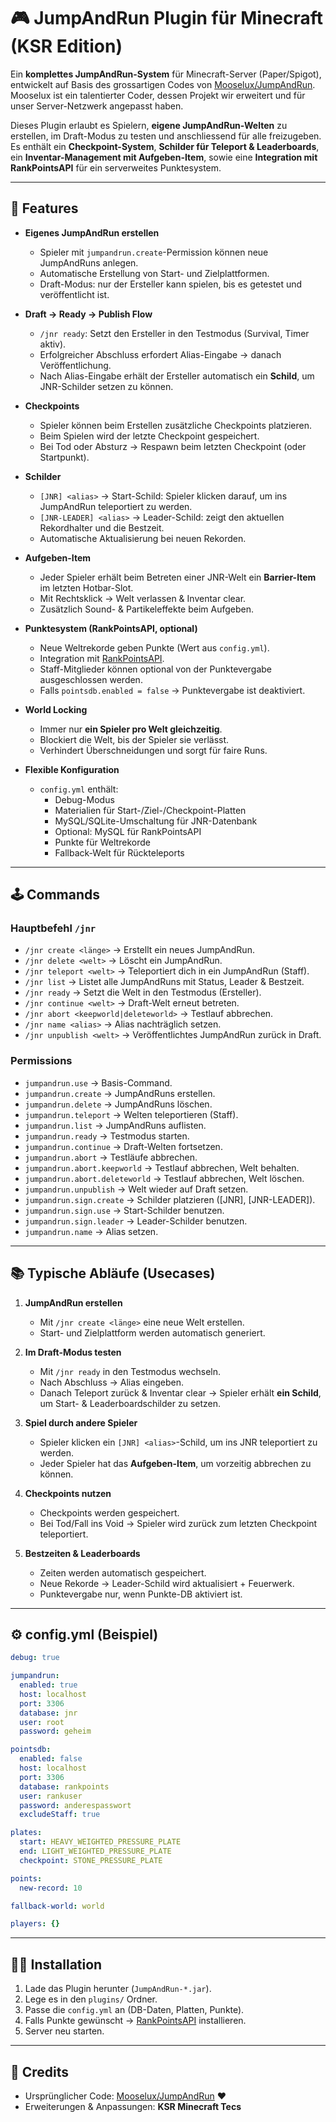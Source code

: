 # 🎮 JumpAndRun Plugin für Minecraft (KSR Edition)

Ein **komplettes JumpAndRun-System** für Minecraft-Server (Paper/Spigot), entwickelt auf Basis des grossartigen Codes von [Mooselux/JumpAndRun](https://github.com/Mooselux/JumpAndRun).  
Mooselux ist ein talentierter Coder, dessen Projekt wir erweitert und für unser Server-Netzwerk angepasst haben.

Dieses Plugin erlaubt es Spielern, **eigene JumpAndRun-Welten** zu erstellen, im Draft-Modus zu testen und anschliessend für alle freizugeben.  
Es enthält ein **Checkpoint-System**, **Schilder für Teleport & Leaderboards**, ein **Inventar-Management mit Aufgeben-Item**, sowie eine **Integration mit RankPointsAPI** für ein serverweites Punktesystem.

---

## 🚀 Features

- **Eigenes JumpAndRun erstellen**
    - Spieler mit `jumpandrun.create`-Permission können neue JumpAndRuns anlegen.
    - Automatische Erstellung von Start- und Zielplattformen.
    - Draft-Modus: nur der Ersteller kann spielen, bis es getestet und veröffentlicht ist.

- **Draft → Ready → Publish Flow**
    - `/jnr ready`: Setzt den Ersteller in den Testmodus (Survival, Timer aktiv).
    - Erfolgreicher Abschluss erfordert Alias-Eingabe → danach Veröffentlichung.
    - Nach Alias-Eingabe erhält der Ersteller automatisch ein **Schild**, um JNR-Schilder setzen zu können.

- **Checkpoints**
    - Spieler können beim Erstellen zusätzliche Checkpoints platzieren.
    - Beim Spielen wird der letzte Checkpoint gespeichert.
    - Bei Tod oder Absturz → Respawn beim letzten Checkpoint (oder Startpunkt).

- **Schilder**
    - `[JNR] <alias>` → Start-Schild: Spieler klicken darauf, um ins JumpAndRun teleportiert zu werden.
    - `[JNR-LEADER] <alias>` → Leader-Schild: zeigt den aktuellen Rekordhalter und die Bestzeit.
    - Automatische Aktualisierung bei neuen Rekorden.

- **Aufgeben-Item**
    - Jeder Spieler erhält beim Betreten einer JNR-Welt ein **Barrier-Item** im letzten Hotbar-Slot.
    - Mit Rechtsklick → Welt verlassen & Inventar clear.
    - Zusätzlich Sound- & Partikeleffekte beim Aufgeben.

- **Punktesystem (RankPointsAPI, optional)**
    - Neue Weltrekorde geben Punkte (Wert aus `config.yml`).
    - Integration mit [RankPointsAPI](https://github.com/timylinigersluz/RankPointsAPI).
    - Staff-Mitglieder können optional von der Punktevergabe ausgeschlossen werden.
    - Falls `pointsdb.enabled = false` → Punktevergabe ist deaktiviert.

- **World Locking**
    - Immer nur **ein Spieler pro Welt gleichzeitig**.
    - Blockiert die Welt, bis der Spieler sie verlässt.
    - Verhindert Überschneidungen und sorgt für faire Runs.

- **Flexible Konfiguration**
    - `config.yml` enthält:
        - Debug-Modus
        - Materialien für Start-/Ziel-/Checkpoint-Platten
        - MySQL/SQLite-Umschaltung für JNR-Datenbank
        - Optional: MySQL für RankPointsAPI
        - Punkte für Weltrekorde
        - Fallback-Welt für Rückteleports

---

## 🕹️ Commands

### Hauptbefehl `/jnr`
- `/jnr create <länge>` → Erstellt ein neues JumpAndRun.
- `/jnr delete <welt>` → Löscht ein JumpAndRun.
- `/jnr teleport <welt>` → Teleportiert dich in ein JumpAndRun (Staff).
- `/jnr list` → Listet alle JumpAndRuns mit Status, Leader & Bestzeit.
- `/jnr ready` → Setzt die Welt in den Testmodus (Ersteller).
- `/jnr continue <welt>` → Draft-Welt erneut betreten.
- `/jnr abort <keepworld|deleteworld>` → Testlauf abbrechen.
- `/jnr name <alias>` → Alias nachträglich setzen.
- `/jnr unpublish <welt>` → Veröffentlichtes JumpAndRun zurück in Draft.

### Permissions
- `jumpandrun.use` → Basis-Command.
- `jumpandrun.create` → JumpAndRuns erstellen.
- `jumpandrun.delete` → JumpAndRuns löschen.
- `jumpandrun.teleport` → Welten teleportieren (Staff).
- `jumpandrun.list` → JumpAndRuns auflisten.
- `jumpandrun.ready` → Testmodus starten.
- `jumpandrun.continue` → Draft-Welten fortsetzen.
- `jumpandrun.abort` → Testläufe abbrechen.
- `jumpandrun.abort.keepworld` → Testlauf abbrechen, Welt behalten.
- `jumpandrun.abort.deleteworld` → Testlauf abbrechen, Welt löschen.
- `jumpandrun.unpublish` → Welt wieder auf Draft setzen.
- `jumpandrun.sign.create` → Schilder platzieren ([JNR], [JNR-LEADER]).
- `jumpandrun.sign.use` → Start-Schilder benutzen.
- `jumpandrun.sign.leader` → Leader-Schilder benutzen.
- `jumpandrun.name` → Alias setzen.

---

## 📚 Typische Abläufe (Usecases)

1. **JumpAndRun erstellen**
    - Mit `/jnr create <länge>` eine neue Welt erstellen.
    - Start- und Zielplattform werden automatisch generiert.

2. **Im Draft-Modus testen**
    - Mit `/jnr ready` in den Testmodus wechseln.
    - Nach Abschluss → Alias eingeben.
    - Danach Teleport zurück & Inventar clear → Spieler erhält **ein Schild**, um Start- & Leaderboardschilder zu setzen.

3. **Spiel durch andere Spieler**
    - Spieler klicken ein `[JNR] <alias>`-Schild, um ins JNR teleportiert zu werden.
    - Jeder Spieler hat das **Aufgeben-Item**, um vorzeitig abbrechen zu können.

4. **Checkpoints nutzen**
    - Checkpoints werden gespeichert.
    - Bei Tod/Fall ins Void → Spieler wird zurück zum letzten Checkpoint teleportiert.

5. **Bestzeiten & Leaderboards**
    - Zeiten werden automatisch gespeichert.
    - Neue Rekorde → Leader-Schild wird aktualisiert + Feuerwerk.
    - Punktevergabe nur, wenn Punkte-DB aktiviert ist.

---

## ⚙️ config.yml (Beispiel)

```yaml
debug: true

jumpandrun:
  enabled: true
  host: localhost
  port: 3306
  database: jnr
  user: root
  password: geheim

pointsdb:
  enabled: false
  host: localhost
  port: 3306
  database: rankpoints
  user: rankuser
  password: anderespasswort
  excludeStaff: true

plates:
  start: HEAVY_WEIGHTED_PRESSURE_PLATE
  end: LIGHT_WEIGHTED_PRESSURE_PLATE
  checkpoint: STONE_PRESSURE_PLATE

points:
  new-record: 10

fallback-world: world

players: {}
```

---

## 🧑‍💻 Installation

1. Lade das Plugin herunter (`JumpAndRun-*.jar`).
2. Lege es in den `plugins/` Ordner.
3. Passe die `config.yml` an (DB-Daten, Platten, Punkte).
4. Falls Punkte gewünscht → [RankPointsAPI](https://github.com/timylinigersluz/RankPointsAPI) installieren.
5. Server neu starten.

---

## 📜 Credits

- Ursprünglicher Code: [Mooselux/JumpAndRun](https://github.com/Mooselux/JumpAndRun) ❤️
- Erweiterungen & Anpassungen: **KSR Minecraft Tecs**
